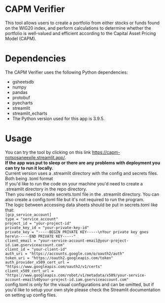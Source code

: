 # CAPM Verifier
This tool allows users to create a portfolio from either stocks or funds found on the WIG20 index, and perform calculations to determine whether the portfolio is well-valued and efficient according to the Capital Asset Pricing Model (CAPM).

# Dependencies
The CAPM Verifier uses the following Python dependencies:

* gsheetsdb
* numpy
* pandas
* protobuf
* pyecharts
* streamlit
* streamlit_echarts
* The Python version used for this app is 3.9.5.

# Usage
You can try the tool by clicking on this link https://capm-notsosaneexile.streamlit.app/. \
__If the app was put to sleep or there are any problems with deployment you can try to run it locally.__ \
Current version uses a .streamlit directory with the config and secrets files. Both being .toml format\
If you'd like to run the code on your machine you'd need to create a .streamlit directory in the repo directory.\
Then you need to create secrets.toml file in the .streamlit directory. You can also create a config.toml file but it's not required to run the program. \
The logic between accessing data sheets should be put in secrets.toml like that:\
`[gcp_service_account]`\
`type = "service_account"`\
`project_id = "your-project-id"`\
`private_key_id = "your-private-key-id"`\
`private_key = "-----BEGIN PRIVATE KEY-----\nYour private key goes here\n-----END PRIVATE KEY-----"`\
`client_email = "your-service-account-email@your-project-id.iam.gserviceaccount.com"`\
`client_id = "your-client-id"`\
`auth_uri = "https://accounts.google.com/o/oauth2/auth"`\
`token_uri = "https://oauth2.googleapis.com/token"`\
`auth_provider_x509_cert_url = "https://www.googleapis.com/oauth2/v1/certs"`\
`client_x509_cert_url = "https://www.googleapis.com/robot/v1/metadata/x509/your-service-account-email%40your-project-id.iam.gserviceaccount.com"`\
config.toml is only for the visual configurations and can be omitted, but if you'd like to setup your own style please check the Streamlit documentation on setting up config files.

